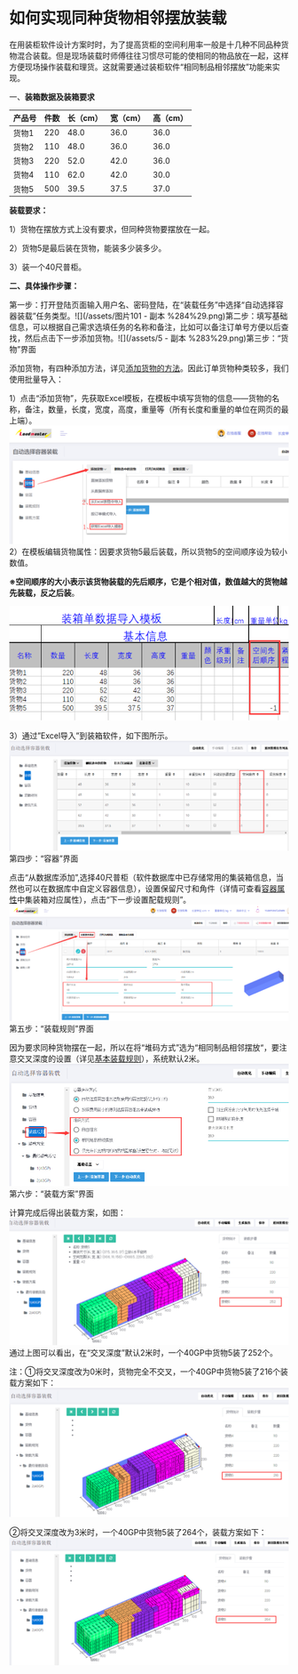 # 如何实现同种货物相邻摆放装载

在用装柜软件设计方案时时，为了提高货柜的空间利用率一般是十几种不同品种货物混合装载。但是现场装载时师傅往往习惯尽可能的使相同的物品放在一起，这样方便现场操作装载和理货。这就需要通过装柜软件“相同制品相邻摆放”功能来实现。

一、**装箱数据及装箱要求**

| 产品号 | 件数 | 长（cm） | 宽（cm） | 高（cm） |
| :--- | :--- | :--- | :--- | :--- |
| 货物1 | 220 | 48.0 | 36.0 | 36.0 |
| 货物2 | 110 | 48.0 | 36.0 | 36.0 |
| 货物3 | 220 | 52.0 | 42.0 | 36.0 |
| 货物4 | 110 | 62.0 | 42.0 | 30.0 |
| 货物5 | 500 | 39.5 | 37.5 | 37.0 |

**装载要求：**

1）货物在摆放方式上没有要求，但同种货物要摆放在一起。

2）货物5是最后装在货物，能装多少装多少。

3）装一个40尺普柜。

**二、具体操作步骤：**

第一步：打开登陆页面输入用户名、密码登陆，在“装载任务”中选择“自动选择容器装载”任务类型。![](/assets/图片101 - 副本 %284%29.png)第二步：填写基础信息，可以根据自己需求选填任务的名称和备注，比如可以备注订单号方便以后查找，然后点击下一步添加货物。![](/assets/5 - 副本 %283%29.png)第三步：“货物”界面

添加货物，有四种添加方法，详见[添加货物的方法](https://doc.zhuangxiang.com/page/goods/add%20way.html)。因此订单货物种类较多，我们使用批量导入：

1）点击“添加货物”，先获取Excel模板，在模板中填写货物的信息——货物的名称，备注，数量，长度，宽度，高度，重量等（所有长度和重量的单位在网页的最上端）。![](/assets/uu.png)2）在模板编辑货物属性：因要求货物5最后装载，所以货物5的空间顺序设为较小数值。

**※空间顺序的大小表示该货物装载的先后顺序，它是个相对值，数值越大的货物越先装载，反之后装**。

![](/assets/83.png)

3）通过”Excel导入”到装箱软件，如下图所示。![](/assets/84.png)第四步：“容器”界面

点击“从数据库添加”,选择40尺普柜（软件数据库中已存储常用的集装箱信息，当然也可以在数据库中自定义容器信息），设置保留尺寸和角件（详情可查看[容器属性](https://doc.zhuangxiang.com/page/container/property.html)中集装箱对应属性），点击“下一步设置配载规则”。![](/assets/ww.png)第五步：“装载规则”界面

因为要求同种货物摆在一起，所以在将“堆码方式”选为“相同制品相邻摆放“，要注意交叉深度的设置（详见[基本装载规则](https://doc.zhuangxiang.com/page/Loading%20Rule/base%20rule.html)），系统默认2米。![](/assets/85.png)第六步：“装载方案”界面

计算完成后得出装载方案，如图：![](/assets/86.png)通过上图可以看出，在“交叉深度”默认2米时，一个40GP中货物5装了252个。

注：①将交叉深度改为0米时，货物完全不交叉，一个40GP中货物5装了216个装载方案如下：![](/assets/87.png)

②将交叉深度改为3米时，一个40GP中货物5装了264个，装载方案如下：![](/assets/88.png)

